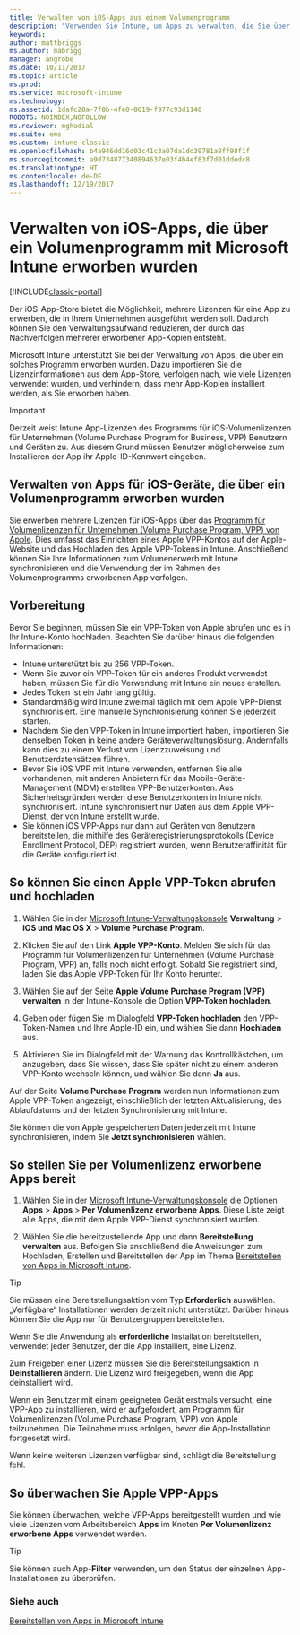 ```yaml
---
title: Verwalten von iOS-Apps aus einem Volumenprogramm
description: "Verwenden Sie Intune, um Apps zu verwalten, die Sie über ein Volumenprogramm von Apple erworben haben. Dazu importieren Sie die Lizenzinformationen aus dem App-Store, verfolgen nach, wie viele Lizenzen verwendet wurden, und verhindern, dass mehr App-Kopien installiert werden, als Sie erworben haben."
keywords: 
author: mattbriggs
ms.author: mabrigg
manager: angrobe
ms.date: 10/11/2017
ms.topic: article
ms.prod: 
ms.service: microsoft-intune
ms.technology: 
ms.assetid: 1dafc28a-7f8b-4fe0-8619-f977c93d1140
ROBOTS: NOINDEX,NOFOLLOW
ms.reviewer: mghadial
ms.suite: ems
ms.custom: intune-classic
ms.openlocfilehash: b4a946dd16d03c41c3a07da1dd39781a8ff98f1f
ms.sourcegitcommit: a9d734877340894637e03f4b4ef83f7d01ddedc8
ms.translationtype: HT
ms.contentlocale: de-DE
ms.lasthandoff: 12/19/2017
---
```

# <a name="manage-ios-apps-you-purchased-through-a-volume-purchase-program-with-microsoft-intune"></a>Verwalten von iOS-Apps, die über ein Volumenprogramm mit Microsoft Intune erworben wurden

[!INCLUDE[classic-portal](../includes/classic-portal.md)]

Der iOS-App-Store bietet die Möglichkeit, mehrere Lizenzen für eine App zu erwerben, die in Ihrem Unternehmen ausgeführt werden soll. Dadurch können Sie den Verwaltungsaufwand reduzieren, der durch das Nachverfolgen mehrerer erworbener App-Kopien entsteht.

Microsoft Intune unterstützt Sie bei der Verwaltung von Apps, die über ein solches Programm erworben wurden. Dazu importieren Sie die Lizenzinformationen aus dem App-Store, verfolgen nach, wie viele Lizenzen verwendet wurden, und verhindern, dass mehr App-Kopien installiert werden, als Sie erworben haben.

> [!Important]
> Derzeit weist Intune App-Lizenzen des Programms für iOS-Volumenlizenzen für Unternehmen (Volume Purchase Program for Business, VPP) Benutzern und Geräten zu. Aus diesem Grund müssen Benutzer möglicherweise zum Installieren der App ihr Apple-ID-Kennwort eingeben.

## <a name="manage-volume-purchased-apps-for-ios-devices"></a>Verwalten von Apps für iOS-Geräte, die über ein Volumenprogramm erworben wurden
Sie erwerben mehrere Lizenzen für iOS-Apps über das [Programm für Volumenlizenzen für Unternehmen (Volume Purchase Program, VPP) von Apple](http://www.apple.com/business/vpp/). Dies umfasst das Einrichten eines Apple VPP-Kontos auf der Apple-Website und das Hochladen des Apple VPP-Tokens in Intune.  Anschließend können Sie Ihre Informationen zum Volumenerwerb mit Intune synchronisieren und die Verwendung der im Rahmen des Volumenprogramms erworbenen App verfolgen.

## <a name="before-you-start"></a>Vorbereitung
Bevor Sie beginnen, müssen Sie ein VPP-Token von Apple abrufen und es in Ihr Intune-Konto hochladen. Beachten Sie darüber hinaus die folgenden Informationen:

* Intune unterstützt bis zu 256 VPP-Token.
* Wenn Sie zuvor ein VPP-Token für ein anderes Produkt verwendet haben, müssen Sie für die Verwendung mit Intune ein neues erstellen.
* Jedes Token ist ein Jahr lang gültig.
* Standardmäßig wird Intune zweimal täglich mit dem Apple VPP-Dienst synchronisiert. Eine manuelle Synchronisierung können Sie jederzeit starten.
* Nachdem Sie den VPP-Token in Intune importiert haben, importieren Sie denselben Token in keine andere Geräteverwaltungslösung. Andernfalls kann dies zu einem Verlust von Lizenzzuweisung und Benutzerdatensätzen führen.
* Bevor Sie iOS VPP mit Intune verwenden, entfernen Sie alle vorhandenen, mit anderen Anbietern für das Mobile-Geräte-Management (MDM) erstellten VPP-Benutzerkonten. Aus Sicherheitsgründen werden diese Benutzerkonten in Intune nicht synchronisiert. Intune synchronisiert nur Daten aus dem Apple VPP-Dienst, der von Intune erstellt wurde.
* Sie können iOS VPP-Apps nur dann auf Geräten von Benutzern bereitstellen, die mithilfe des Geräteregistrierungsprotokolls (Device Enrollment Protocol, DEP) registriert wurden, wenn Benutzeraffinität für die Geräte konfiguriert ist.

## <a name="to-get-and-upload-an-apple-vpp-token"></a>So können Sie einen Apple VPP-Token abrufen und hochladen

1.  Wählen Sie in der [Microsoft Intune-Verwaltungskonsole](https://manage.microsoft.com) **Verwaltung** &gt; **iOS und Mac OS X** &gt; **Volume Purchase Program**.

2.  Klicken Sie auf den Link **Apple VPP-Konto**. Melden Sie sich für das Programm für Volumenlizenzen für Unternehmen (Volume Purchase Program, VPP) an, falls noch nicht erfolgt. Sobald Sie registriert sind, laden Sie das Apple VPP-Token für Ihr Konto herunter.

3.  Wählen Sie auf der Seite **Apple Volume Purchase Program (VPP) verwalten** in der Intune-Konsole die Option **VPP-Token hochladen**.

4.  Geben oder fügen Sie im Dialogfeld **VPP-Token hochladen** den VPP-Token-Namen und Ihre Apple-ID ein, und wählen Sie dann **Hochladen** aus.

5.  Aktivieren Sie im Dialogfeld mit der Warnung das Kontrollkästchen, um anzugeben, dass Sie wissen, dass Sie später nicht zu einem anderen VPP-Konto wechseln können, und wählen Sie dann **Ja** aus.

Auf der Seite **Volume Purchase Program** werden nun Informationen zum Apple VPP-Token angezeigt, einschließlich der letzten Aktualisierung, des Ablaufdatums und der letzten Synchronisierung mit Intune.

Sie können die von Apple gespeicherten Daten jederzeit mit Intune synchronisieren, indem Sie **Jetzt synchronisieren** wählen.

## <a name="to-deploy-a-volume-purchased-app"></a>So stellen Sie per Volumenlizenz erworbene Apps bereit

1.  Wählen Sie in der [Microsoft Intune-Verwaltungskonsole](https://manage.microsoft.com) die Optionen **Apps** &gt; **Apps** &gt; **Per Volumenlizenz erworbene Apps**. Diese Liste zeigt alle Apps, die mit dem Apple VPP-Dienst synchronisiert wurden.

2.  Wählen Sie die bereitzustellende App und dann **Bereitstellung verwalten** aus. Befolgen Sie anschließend die Anweisungen zum Hochladen, Erstellen und Bereitstellen der App im Thema [Bereitstellen von Apps in Microsoft Intune](deploy-apps-in-microsoft-intune.md).

> [!TIP]
> Sie müssen eine Bereitstellungsaktion vom Typ **Erforderlich** auswählen. „Verfügbare“ Installationen werden derzeit nicht unterstützt. Darüber hinaus können Sie die App nur für Benutzergruppen bereitstellen.

Wenn Sie die Anwendung als **erforderliche** Installation bereitstellen, verwendet jeder Benutzer, der die App installiert, eine Lizenz.

Zum Freigeben einer Lizenz müssen Sie die Bereitstellungsaktion in **Deinstallieren** ändern. Die Lizenz wird freigegeben, wenn die App deinstalliert wird.

Wenn ein Benutzer mit einem geeigneten Gerät erstmals versucht, eine VPP-App zu installieren, wird er aufgefordert, am Programm für Volumenlizenzen (Volume Purchase Program, VPP) von Apple teilzunehmen. Die Teilnahme muss erfolgen, bevor die App-Installation fortgesetzt wird.

Wenn keine weiteren Lizenzen verfügbar sind, schlägt die Bereitstellung fehl.

## <a name="to-monitor-apple-vpp-apps"></a>So überwachen Sie Apple VPP-Apps
Sie können überwachen, welche VPP-Apps bereitgestellt wurden und wie viele Lizenzen vom Arbeitsbereich **Apps** im Knoten **Per Volumenlizenz erworbene Apps** verwendet werden.

> [!TIP]
> Sie können auch App-**Filter** verwenden, um den Status der einzelnen App-Installationen zu überprüfen.

### <a name="see-also"></a>Siehe auch
[Bereitstellen von Apps in Microsoft Intune](deploy-apps-in-microsoft-intune.md)
